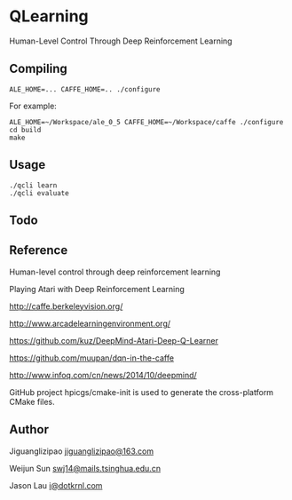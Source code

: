# QLearning

Human-Level Control Through Deep Reinforcement Learning

## Compiling

    ALE_HOME=... CAFFE_HOME=.. ./configure

For example:

    ALE_HOME=~/Workspace/ale_0_5 CAFFE_HOME=~/Workspace/caffe ./configure
    cd build
    make

## Usage

    ./qcli learn
    ./qcli evaluate

## Todo

## Reference

Human-level control through deep reinforcement learning

Playing Atari with Deep Reinforcement Learning

http://caffe.berkeleyvision.org/

http://www.arcadelearningenvironment.org/

https://github.com/kuz/DeepMind-Atari-Deep-Q-Learner

https://github.com/muupan/dqn-in-the-caffe

http://www.infoq.com/cn/news/2014/10/deepmind/

GitHub project hpicgs/cmake-init is used to generate the cross-platform CMake files.

## Author

Jiguanglizipao <jiguanglizipao@163.com>

Weijun Sun <swj14@mails.tsinghua.edu.cn>

Jason Lau <i@dotkrnl.com>
